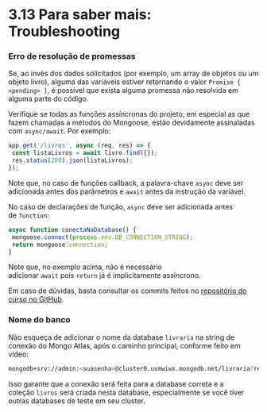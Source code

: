 # 3.13 Para saber mais: Troubleshooting

### Erro de resolução de promessas

Se, ao invés dos dados solicitados (por exemplo, um array de objetos ou um objeto livro), alguma das variáveis estiver retornando o valor `Promise { <pending> }`, é possível que exista alguma promessa não resolvida em alguma parte do código.

Verifique se todas as funções assíncronas do projeto, em especial as que fazem chamadas a métodos do Mongoose, estão devidamente assinaladas com `async/await`. Por exemplo:

```js
app.get('/livros', async (req, res) => {
 const listaLivros = await livro.find({});
 res.status(200).json(listaLivros);
});
```

Note que, no caso de funções callback, a palavra-chave `async` deve ser adicionada antes dos parâmetros e `await` antes da instrução da variável.

No caso de declarações de função, `async` deve ser adicionada antes de `function`:

```js
async function conectaNaDatabase() {
 mongoose.connect(process.env.DB_CONNECTION_STRING);
 return mongoose.connection;
}
```

Note que, no exemplo acima, não é necessário adicionar `await` pois `return` já é implicitamente assíncrono.

Em caso de dúvidas, basta consultar os commits feitos no [repositório do curso no GitHub](https://github.com/alura-cursos/3266-express-mongo/commits/aula-3).

### Nome do banco

Não esqueça de adicionar o nome da database `livraria` na string de conexão do Mongo Atlas, após o caminho principal, conforme feito em vídeo:

```bash
mongodb+srv://admin:<suasenha>@cluster0.uvmwiwx.mongodb.net/livraria?retryWrites=true&w=majority
```

Isso garante que a conexão será feita para a database correta e a coleção `livros` será criada nesta database, especialmente se você tiver outras databases de teste em seu cluster.